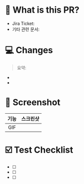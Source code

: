 # 🔎 What is this PR?

- Jira Ticket:
- 기타 관련 문서:

# 💻 Changes

> 요약:

-
-

# 📸 Screenshot

| 기능 | 스크린샷 |
| :--: | :------: |
| GIF  |          |

# ☑️ Test Checklist

- [ ]
- [ ]
- [ ]
